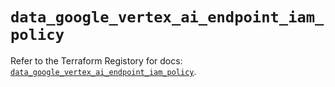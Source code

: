 # `data_google_vertex_ai_endpoint_iam_policy`

Refer to the Terraform Registory for docs: [`data_google_vertex_ai_endpoint_iam_policy`](https://registry.terraform.io/providers/hashicorp/google-beta/5.10.0/docs/data-sources/google_vertex_ai_endpoint_iam_policy).

